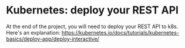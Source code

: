 # Kubernetes: deploy your REST API
At the end of the project, you will need to deploy your REST API to k8s.
Here's an explanation:
https://kubernetes.io/docs/tutorials/kubernetes-basics/deploy-app/deploy-interactive/
